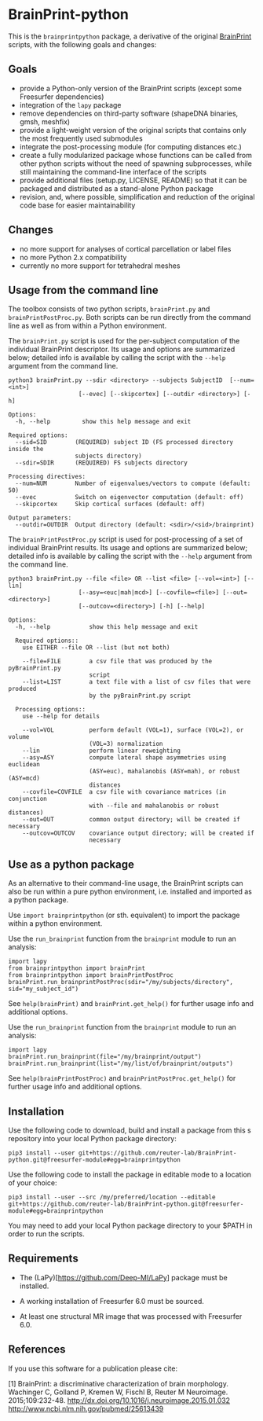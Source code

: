 # BrainPrint-python

This is the `brainprintpython` package, a derivative of the original
[BrainPrint](https://github.com/Deep-MI/BrainPrint) scripts, with the following
goals and changes:

## Goals

- provide a Python-only version of the BrainPrint scripts (except some
  Freesurfer dependencies)
- integration of the `lapy` package
- remove dependencies on third-party software (shapeDNA binaries, gmsh, meshfix)
- provide a light-weight version of the original scripts that contains only the
  most frequently used submodules
- integrate the post-processing module (for computing distances etc.)
- create a fully modularized package whose functions can be called from other
  python scripts without the need of spawning subprocesses, while still
  maintaining the command-line interface of the scripts
- provide additional files (setup.py, LICENSE, README) so that it can be
  packaged and distributed as a stand-alone Python package
- revision, and, where possible, simplification and reduction of the original
  code base for easier maintainability

## Changes

- no more support for analyses of cortical parcellation or label files
- no more Python 2.x compatibility
- currently no more support for tetrahedral meshes

## Usage from the command line

The toolbox consists of two python scripts, `brainPrint.py` and `brainPrintPostProc.py`.
Both scripts can be run directly from the command line as well as from within
a Python environment.

The `brainPrint.py` script is used for the per-subject computation of the
individual BrainPrint descriptor. Its usage and options are summarized below;
detailed info is available by calling the script with the `--help` argument
from the command line.

```
python3 brainPrint.py --sdir <directory> --subjects SubjectID  [--num=<int>]
                    [--evec] [--skipcortex] [--outdir <directory>] [-h]

Options:
  -h, --help         show this help message and exit

Required options:
  --sid=SID        (REQUIRED) subject ID (FS processed directory inside the
                   subjects directory)
  --sdir=SDIR      (REQUIRED) FS subjects directory

Processing directives:
  --num=NUM        Number of eigenvalues/vectors to compute (default: 50)
  --evec           Switch on eigenvector computation (default: off)
  --skipcortex     Skip cortical surfaces (default: off)

Output parameters:
  --outdir=OUTDIR  Output directory (default: <sdir>/<sid>/brainprint)
```

The `brainPrintPostProc.py` script is used for post-processing of a set of
individual BrainPrint results. Its usage and options are summarized below;
detailed info is available by calling the script with the `--help` argument
from the command line.

```
python3 brainPrint.py --file <file> OR --list <file> [--vol=<int>] [--lin]
                    [--asy=<euc|mah|mcd>] [--covfile=<file>] [--out=<directory>]
                    [--outcov=<directory>] [-h] [--help]

Options:
  -h, --help           show this help message and exit

  Required options::
    use EITHER --file OR --list (but not both)

    --file=FILE        a csv file that was produced by the pyBrainPrint.py
                       script
    --list=LIST        a text file with a list of csv files that were produced
                       by the pyBrainPrint.py script

  Processing options::
    use --help for details

    --vol=VOL          perform default (VOL=1), surface (VOL=2), or volume
                       (VOL=3) normalization
    --lin              perform linear reweighting
    --asy=ASY          compute lateral shape asymmetries using euclidean
                       (ASY=euc), mahalanobis (ASY=mah), or robust (ASY=mcd)
                       distances
    --covfile=COVFILE  a csv file with covariance matrices (in conjunction
                       with --file and mahalanobis or robust distances)
    --out=OUT          common output directory; will be created if necessary
    --outcov=OUTCOV    covariance output directory; will be created if
                       necessary
```

## Use as a python package

As an alternative to their command-line usage, the BrainPrint scripts can also
be run within a pure python environment, i.e. installed and imported as a
python package.

Use `import brainprintpython` (or sth. equivalent) to import the package within
a python environment.

Use the `run_brainprint` function from the `brainprint` module to run an
analysis:

```
import lapy
from brainprintpython import brainPrint
from brainprintpython import brainPrintPostProc
brainPrint.run_brainprintPostProc(sdir="/my/subjects/directory", sid="my_subject_id")
```

See `help(brainPrint)` and `brainPrint.get_help()` for further usage info and
additional options.

Use the `run_brainprint` function from the `brainprint` module to run an
analysis:

```
import lapy
brainPrint.run_brainprint(file="/my/brainprint/output")
brainPrint.run_brainprint(list="/my/list/of/brainprint/outputs")
```

See `help(brainPrintPostProc)` and `brainPrintPostProc.get_help()` for
further usage info and additional options.

## Installation

Use the following code to download, build and install a package from this s
repository into your local Python package directory:

`pip3 install --user git+https://github.com/reuter-lab/BrainPrint-python.git@freesurfer-module#egg=brainprintpython`

Use the following code to install the package in editable mode to a location of
your choice:

`pip3 install --user --src /my/preferred/location --editable git+https://github.com/reuter-lab/BrainPrint-python.git@freesurfer-module#egg=brainprintpython`

You may need to add your local Python package directory to your $PATH in order
to run the scripts.

## Requirements

- The (LaPy)[https://github.com/Deep-MI/LaPy] package must be installed.

- A working installation of Freesurfer 6.0 must be sourced.

- At least one structural MR image that was processed with Freesurfer 6.0.

## References

If you use this software for a publication please cite:

[1] BrainPrint: a discriminative characterization of brain morphology. Wachinger C, Golland P, Kremen W, Fischl B, Reuter M Neuroimage. 2015;109:232-48. http://dx.doi.org/10.1016/j.neuroimage.2015.01.032 http://www.ncbi.nlm.nih.gov/pubmed/25613439
